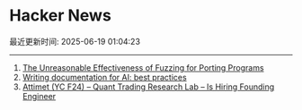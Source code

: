 # Hacker News

最近更新时间: 2025-06-19 01:04:23

--- 
1. [The Unreasonable Effectiveness of Fuzzing for Porting Programs](https://rjp.io/blog/2025-06-17-unreasonable-effectiveness-of-fuzzing) 
2. [Writing documentation for AI: best practices](https://docs.kapa.ai/improving/writing-best-practices) 
3. [Attimet (YC F24) – Quant Trading Research Lab – Is Hiring Founding Engineer](https://www.ycombinator.com/companies/attimet/jobs/b1w9pjE-founding-engineer) 
